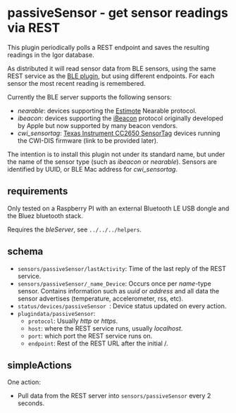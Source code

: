 # passiveSensor - get sensor readings via REST

This plugin periodically polls a REST endpoint and saves the resulting readings in the Igor database.

As distributed it will read sensor data from BLE sensors, using the same REST service as the [BLE plugin](../ble/readme.md), but using different endpoints. For each sensor the most recent reading is remembered.

Currently the BLE server supports the following sensors:

- *nearable*: devices supporting the [Estimote](https://estimote.com) Nearable protocol.
- *ibeacon*: devices supporting the [iBeacon](https://en.wikipedia.org/wiki/IBeacon) protocol originally developed by Apple but now supported by many beacon vendors.
- *cwi_sensortag*: [Texas Instrument CC2650 SensorTag](http://www.ti.com/tool/TIDC-CC2650STK-SENSORTAG) devices running the CWI-DIS firmware (link to be provided later).

The intention is to install this plugin not under its standard name, but under the name of the sensor type (such as *ibeacon* or *nearable*). Sensors are identified by UUID, or BLE Mac address for *cwi_sensortag*.


## requirements

Only tested on a Raspberry PI with an external Bluetooth LE USB dongle and the Bluez bluetooth stack.

Requires the _bleServer_, see ```../../../helpers```.

## schema

* `sensors/passiveSensor/lastActivity`: Time of the last reply of the REST service.
* `sensors/passiveSensor/_name_Device`: Occurs once per *name*-type sensor. Contains information such as *uuid* or *address* and all data the sensor advertises (temperature, accelerometer, rss, etc).
* `status/devices/passiveSensor `: Device status updated on every action.
* `plugindata/passiveSensor`:
	* `protocol`: Usually *http* or *https*.
	* `host`: where the REST service runs, usually *localhost*.
	* `port`: which port the REST service runs on.
	* `endpoint`: Rest of the REST URL after the initial /.
	
## simpleActions

One action:

* Pull data from the REST server into `sensors/passiveSensor` every 2 seconds.
